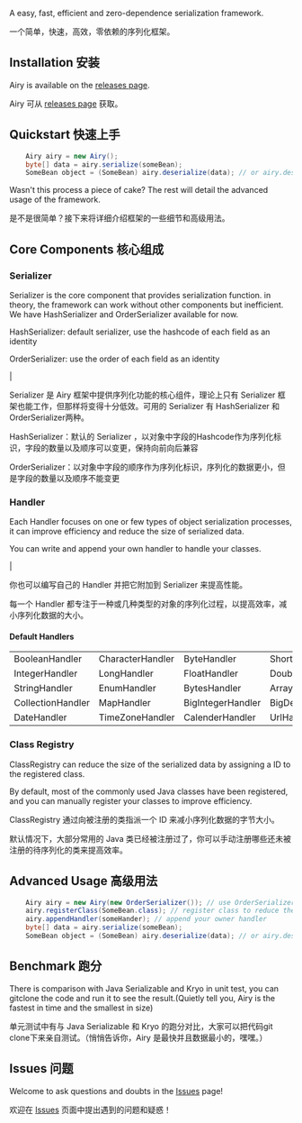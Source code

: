 A easy, fast, efficient and zero-dependence serialization framework.

一个简单，快速，高效，零依赖的序列化框架。

## Installation 安装
Airy is available on the [releases page](https://github.com/zhang-rf/airy/releases).

Airy 可从 [releases page](https://github.com/zhang-rf/airy/releases) 获取。

## Quickstart 快速上手
```java
    Airy airy = new Airy();
    byte[] data = airy.serialize(someBean);
    SomeBean object = (SomeBean) airy.deserialize(data); // or airy.deserialize(data, SomeBean.class);
```
Wasn't this process a piece of cake? The rest will detail the advanced usage of the framework.

是不是很简单？接下来将详细介绍框架的一些细节和高级用法。

## Core Components 核心组成

### Serializer
Serializer is the core component that provides serialization function. in theory, the framework can work without other components but inefficient. We have HashSerializer and OrderSerializer available for now.

HashSerializer: default serializer, use the hashcode of each field as an identity

OrderSerializer: use the order of each field as an identity

|

Serializer 是 Airy 框架中提供序列化功能的核心组件，理论上只有 Serializer 框架也能工作，但那样将变得十分低效。可用的 Serializer 有 HashSerializer 和 OrderSerializer两种。

HashSerializer：默认的 Serializer ，以对象中字段的Hashcode作为序列化标识，字段的数量以及顺序可以变更，保持向前向后兼容

OrderSerializer：以对象中字段的顺序作为序列化标识，序列化的数据更小，但是字段的数量以及顺序不能变更

### Handler
Each Handler focuses on one or few types of object serialization processes, it can improve efficiency and reduce the size of serialized data.

You can write and append your own handler to handle your classes.

|

你也可以编写自己的 Handler 并把它附加到 Serializer 来提高性能。

每一个 Handler 都专注于一种或几种类型的对象的序列化过程，以提高效率，减小序列化数据的大小。

#### Default Handlers
<table>
  <tr><td>BooleanHandler</td><td>CharacterHandler</td><td>ByteHandler</td><td>ShortHandler</td></tr>
  <tr><td>IntegerHandler</td><td>LongHandler</td><td>FloatHandler</td><td>DoubleHandler</td></tr>
  <tr><td>StringHandler</td><td>EnumHandler</td><td>BytesHandler</td><td>ArrayHandler</td></tr>
  <tr><td>CollectionHandler</td><td>MapHandler</td><td>BigIntegerHandler</td><td>BigDecimalHandler</td></tr>
  <tr><td>DateHandler</td><td>TimeZoneHandler</td><td>CalenderHandler</td><td>UrlHandler</td></tr>
</table>

### Class Registry
ClassRegistry can reduce the size of the serialized data by assigning a ID to the registered class.

By default, most of the commonly used Java classes have been registered, and you can manually register your classes to improve efficiency.

ClassRegistry 通过向被注册的类指派一个 ID 来减小序列化数据的字节大小。

默认情况下，大部分常用的 Java 类已经被注册过了，你可以手动注册哪些还未被注册的待序列化的类来提高效率。

## Advanced Usage 高级用法
```java
    Airy airy = new Airy(new OrderSerializer()); // use OrderSerializer instead of HashSerializer
    airy.registerClass(SomeBean.class); // register class to reduce the size of the serialized data
    airy.appendHandler(someHander); // append your owner handler
    byte[] data = airy.serialize(someBean);
    SomeBean object = (SomeBean) airy.deserialize(data); // or airy.deserialize(data, SomeBean.class);
```
## Benchmark 跑分
There is comparison with Java Serializable and Kryo in unit test, you can gitclone the code and run it to see the result.(Quietly tell you, Airy is the fastest in time and the smallest in size)

单元测试中有与 Java Serializable 和 Kryo 的跑分对比，大家可以把代码git clone下来亲自测试。（悄悄告诉你，Airy 是最快并且数据最小的，嘿嘿。）

## Issues 问题
Welcome to ask questions and doubts in the [Issues](https://github.com/zhang-rf/airy/issues) page!

欢迎在 [Issues](https://github.com/zhang-rf/airy/issues) 页面中提出遇到的问题和疑惑！